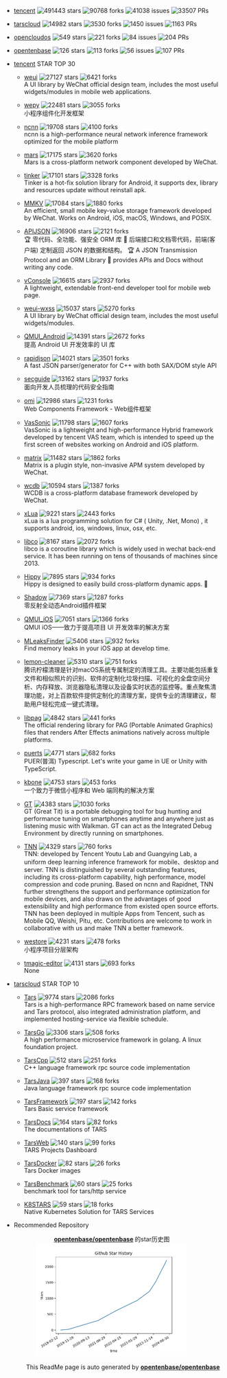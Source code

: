 
+ [tencent](https://github.com/tencent)
![491443 stars](https://img.shields.io/badge/Stars-491443-green)
![90768 forks](https://img.shields.io/badge/Forks-90768-green)
![41038 issues](https://img.shields.io/badge/Issues-41038-green)
![33507 PRs](https://img.shields.io/badge/PRs-33507-green)

+ [tarscloud](https://github.com/tarscloud)
![14982 stars](https://img.shields.io/badge/Stars-14982-green)
![3530 forks](https://img.shields.io/badge/Forks-3530-green)
![1450 issues](https://img.shields.io/badge/Issues-1450-green)
![1163 PRs](https://img.shields.io/badge/PRs-1163-green)

+ [opencloudos](https://github.com/opencloudos)
![549 stars](https://img.shields.io/badge/Stars-549-green)
![221 forks](https://img.shields.io/badge/Forks-221-green)
![84 issues](https://img.shields.io/badge/Issues-84-green)
![204 PRs](https://img.shields.io/badge/PRs-204-green)

+ [opentenbase](https://github.com/opentenbase)
![126 stars](https://img.shields.io/badge/Stars-126-green)
![113 forks](https://img.shields.io/badge/Forks-113-green)
![56 issues](https://img.shields.io/badge/Issues-56-green)
![107 PRs](https://img.shields.io/badge/PRs-107-green)



+ [tencent](https://github.com/tencent) STAR TOP 30
    
    + [weui](https://github.com/tencent/weui) 
    ![27127 stars](https://img.shields.io/badge/Stars-27127-green)
    ![6421 forks](https://img.shields.io/badge/Forks-6421-green)  
    A UI library by WeChat official design team, includes the most useful widgets/modules in mobile web applications.
    
    + [wepy](https://github.com/tencent/wepy) 
    ![22481 stars](https://img.shields.io/badge/Stars-22481-green)
    ![3055 forks](https://img.shields.io/badge/Forks-3055-green)  
    小程序组件化开发框架
    
    + [ncnn](https://github.com/tencent/ncnn) 
    ![19708 stars](https://img.shields.io/badge/Stars-19708-green)
    ![4100 forks](https://img.shields.io/badge/Forks-4100-green)  
    ncnn is a high-performance neural network inference framework optimized for the mobile platform
    
    + [mars](https://github.com/tencent/mars) 
    ![17175 stars](https://img.shields.io/badge/Stars-17175-green)
    ![3620 forks](https://img.shields.io/badge/Forks-3620-green)  
    Mars is a cross-platform network component  developed by WeChat.
    
    + [tinker](https://github.com/tencent/tinker) 
    ![17101 stars](https://img.shields.io/badge/Stars-17101-green)
    ![3328 forks](https://img.shields.io/badge/Forks-3328-green)  
    Tinker is a hot-fix solution library for Android, it supports dex, library and resources update without reinstall apk.
    
    + [MMKV](https://github.com/tencent/MMKV) 
    ![17084 stars](https://img.shields.io/badge/Stars-17084-green)
    ![1880 forks](https://img.shields.io/badge/Forks-1880-green)  
    An efficient, small mobile key-value storage framework developed by WeChat. Works on Android, iOS, macOS, Windows, and POSIX.
    
    + [APIJSON](https://github.com/tencent/APIJSON) 
    ![16906 stars](https://img.shields.io/badge/Stars-16906-green)
    ![2121 forks](https://img.shields.io/badge/Forks-2121-green)  
    🏆 零代码、全功能、强安全 ORM 库 🚀 后端接口和文档零代码，前端(客户端) 定制返回 JSON 的数据和结构。 🏆 A JSON Transmission Protocol and an ORM Library 🚀  provides APIs and Docs without writing any code.
    
    + [vConsole](https://github.com/tencent/vConsole) 
    ![16615 stars](https://img.shields.io/badge/Stars-16615-green)
    ![2937 forks](https://img.shields.io/badge/Forks-2937-green)  
    A lightweight, extendable front-end developer tool for mobile web page.
    
    + [weui-wxss](https://github.com/tencent/weui-wxss) 
    ![15037 stars](https://img.shields.io/badge/Stars-15037-green)
    ![5270 forks](https://img.shields.io/badge/Forks-5270-green)  
    A UI library by WeChat official design team, includes the most useful widgets/modules.
    
    + [QMUI_Android](https://github.com/tencent/QMUI_Android) 
    ![14391 stars](https://img.shields.io/badge/Stars-14391-green)
    ![2672 forks](https://img.shields.io/badge/Forks-2672-green)  
    提高 Android UI 开发效率的 UI 库
    
    + [rapidjson](https://github.com/tencent/rapidjson) 
    ![14021 stars](https://img.shields.io/badge/Stars-14021-green)
    ![3501 forks](https://img.shields.io/badge/Forks-3501-green)  
    A fast JSON parser/generator for C++ with both SAX/DOM style API
    
    + [secguide](https://github.com/tencent/secguide) 
    ![13162 stars](https://img.shields.io/badge/Stars-13162-green)
    ![1937 forks](https://img.shields.io/badge/Forks-1937-green)  
    面向开发人员梳理的代码安全指南
    
    + [omi](https://github.com/tencent/omi) 
    ![12986 stars](https://img.shields.io/badge/Stars-12986-green)
    ![1231 forks](https://img.shields.io/badge/Forks-1231-green)  
    Web Components Framework - Web组件框架
    
    + [VasSonic](https://github.com/tencent/VasSonic) 
    ![11798 stars](https://img.shields.io/badge/Stars-11798-green)
    ![1607 forks](https://img.shields.io/badge/Forks-1607-green)  
    VasSonic is a lightweight and high-performance Hybrid framework developed by tencent VAS team, which is intended to speed up the first screen of websites working on Android and iOS platform. 
    
    + [matrix](https://github.com/tencent/matrix) 
    ![11482 stars](https://img.shields.io/badge/Stars-11482-green)
    ![1862 forks](https://img.shields.io/badge/Forks-1862-green)  
    Matrix is a plugin style, non-invasive APM system developed by WeChat.
    
    + [wcdb](https://github.com/tencent/wcdb) 
    ![10594 stars](https://img.shields.io/badge/Stars-10594-green)
    ![1387 forks](https://img.shields.io/badge/Forks-1387-green)  
    WCDB is a cross-platform database framework developed by WeChat.
    
    + [xLua](https://github.com/tencent/xLua) 
    ![9221 stars](https://img.shields.io/badge/Stars-9221-green)
    ![2443 forks](https://img.shields.io/badge/Forks-2443-green)  
    xLua is a lua programming solution for  C# ( Unity, .Net, Mono) , it supports android, ios, windows, linux, osx, etc.
    
    + [libco](https://github.com/tencent/libco) 
    ![8167 stars](https://img.shields.io/badge/Stars-8167-green)
    ![2072 forks](https://img.shields.io/badge/Forks-2072-green)  
    libco is a coroutine library which is widely used in wechat  back-end service. It has been running on tens of thousands of machines since 2013.
    
    + [Hippy](https://github.com/tencent/Hippy) 
    ![7895 stars](https://img.shields.io/badge/Stars-7895-green)
    ![934 forks](https://img.shields.io/badge/Forks-934-green)  
    Hippy is designed to easily build cross-platform dynamic apps. 👏
    
    + [Shadow](https://github.com/tencent/Shadow) 
    ![7369 stars](https://img.shields.io/badge/Stars-7369-green)
    ![1287 forks](https://img.shields.io/badge/Forks-1287-green)  
    零反射全动态Android插件框架
    
    + [QMUI_iOS](https://github.com/tencent/QMUI_iOS) 
    ![7051 stars](https://img.shields.io/badge/Stars-7051-green)
    ![1366 forks](https://img.shields.io/badge/Forks-1366-green)  
    QMUI iOS——致力于提高项目 UI 开发效率的解决方案
    
    + [MLeaksFinder](https://github.com/tencent/MLeaksFinder) 
    ![5406 stars](https://img.shields.io/badge/Stars-5406-green)
    ![932 forks](https://img.shields.io/badge/Forks-932-green)  
    Find memory leaks in your iOS app at develop time.
    
    + [lemon-cleaner](https://github.com/tencent/lemon-cleaner) 
    ![5310 stars](https://img.shields.io/badge/Stars-5310-green)
    ![751 forks](https://img.shields.io/badge/Forks-751-green)  
    腾讯柠檬清理是针对macOS系统专属制定的清理工具。主要功能包括重复文件和相似照片的识别、软件的定制化垃圾扫描、可视化的全盘空间分析、内存释放、浏览器隐私清理以及设备实时状态的监控等。重点聚焦清理功能，对上百款软件提供定制化的清理方案，提供专业的清理建议，帮助用户轻松完成一键式清理。
    
    + [libpag](https://github.com/tencent/libpag) 
    ![4842 stars](https://img.shields.io/badge/Stars-4842-green)
    ![441 forks](https://img.shields.io/badge/Forks-441-green)  
    The official rendering library for PAG (Portable Animated Graphics) files that renders After Effects animations natively across multiple platforms.
    
    + [puerts](https://github.com/tencent/puerts) 
    ![4771 stars](https://img.shields.io/badge/Stars-4771-green)
    ![682 forks](https://img.shields.io/badge/Forks-682-green)  
    PUER(普洱) Typescript. Let's write your game in UE or Unity with TypeScript.
    
    + [kbone](https://github.com/tencent/kbone) 
    ![4753 stars](https://img.shields.io/badge/Stars-4753-green)
    ![453 forks](https://img.shields.io/badge/Forks-453-green)  
    一个致力于微信小程序和 Web 端同构的解决方案
    
    + [GT](https://github.com/tencent/GT) 
    ![4383 stars](https://img.shields.io/badge/Stars-4383-green)
    ![1030 forks](https://img.shields.io/badge/Forks-1030-green)  
    GT (Great Tit) is a portable debugging tool for bug hunting and performance tuning on smartphones anytime and anywhere just as listening music with Walkman. GT can act as the Integrated Debug Environment by directly running on smartphones.
    
    + [TNN](https://github.com/tencent/TNN) 
    ![4329 stars](https://img.shields.io/badge/Stars-4329-green)
    ![760 forks](https://img.shields.io/badge/Forks-760-green)  
    TNN: developed by Tencent Youtu Lab and Guangying Lab, a uniform deep learning inference framework for mobile、desktop and server. TNN is distinguished by several outstanding features, including its cross-platform capability, high performance, model compression and code pruning. Based on ncnn and Rapidnet, TNN further strengthens the support and performance optimization for mobile devices, and also draws on the advantages of good extensibility and high performance from existed open source efforts. TNN has been deployed in multiple Apps from Tencent, such as Mobile QQ, Weishi, Pitu, etc. Contributions are welcome to work in collaborative with us and make TNN a better framework. 
    
    + [westore](https://github.com/tencent/westore) 
    ![4231 stars](https://img.shields.io/badge/Stars-4231-green)
    ![478 forks](https://img.shields.io/badge/Forks-478-green)  
    小程序项目分层架构
    
    + [tmagic-editor](https://github.com/tencent/tmagic-editor) 
    ![4131 stars](https://img.shields.io/badge/Stars-4131-green)
    ![693 forks](https://img.shields.io/badge/Forks-693-green)  
    None
    

+ [tarscloud](https://github.com/tarscloud) STAR TOP 10
    
    + [Tars](https://github.com/tarscloud/Tars) 
    ![9774 stars](https://img.shields.io/badge/Stars-9774-green)
    ![2086 forks](https://img.shields.io/badge/Forks-2086-green)  
    Tars is a high-performance RPC framework based on name service and Tars protocol, also integrated administration platform, and implemented hosting-service via flexible schedule.
    
    + [TarsGo](https://github.com/tarscloud/TarsGo) 
    ![3306 stars](https://img.shields.io/badge/Stars-3306-green)
    ![508 forks](https://img.shields.io/badge/Forks-508-green)  
    A  high performance microservice  framework  in golang. A linux foundation project.
    
    + [TarsCpp](https://github.com/tarscloud/TarsCpp) 
    ![512 stars](https://img.shields.io/badge/Stars-512-green)
    ![251 forks](https://img.shields.io/badge/Forks-251-green)  
    C++ language framework rpc source code implementation
    
    + [TarsJava](https://github.com/tarscloud/TarsJava) 
    ![397 stars](https://img.shields.io/badge/Stars-397-green)
    ![168 forks](https://img.shields.io/badge/Forks-168-green)  
    Java language framework rpc source code implementation
    
    + [TarsFramework](https://github.com/tarscloud/TarsFramework) 
    ![197 stars](https://img.shields.io/badge/Stars-197-green)
    ![142 forks](https://img.shields.io/badge/Forks-142-green)  
    Tars Basic service framework
    
    + [TarsDocs](https://github.com/tarscloud/TarsDocs) 
    ![164 stars](https://img.shields.io/badge/Stars-164-green)
    ![82 forks](https://img.shields.io/badge/Forks-82-green)  
    The documentations of TARS
    
    + [TarsWeb](https://github.com/tarscloud/TarsWeb) 
    ![140 stars](https://img.shields.io/badge/Stars-140-green)
    ![99 forks](https://img.shields.io/badge/Forks-99-green)  
    TARS Projects Dashboard
    
    + [TarsDocker](https://github.com/tarscloud/TarsDocker) 
    ![82 stars](https://img.shields.io/badge/Stars-82-green)
    ![26 forks](https://img.shields.io/badge/Forks-26-green)  
    Tars Docker  images
    
    + [TarsBenchmark](https://github.com/tarscloud/TarsBenchmark) 
    ![60 stars](https://img.shields.io/badge/Stars-60-green)
    ![25 forks](https://img.shields.io/badge/Forks-25-green)  
    benchmark tool for tars/http service
    
    + [K8STARS](https://github.com/tarscloud/K8STARS) 
    ![59 stars](https://img.shields.io/badge/Stars-59-green)
    ![18 forks](https://img.shields.io/badge/Forks-18-green)  
    Native Kubernetes  Solution for TARS Services
    


+ Recommended Repository  
<p align="center">
      <strong>
        <a href="https://github.com/opentenbase/opentenbase" target="_blank">opentenbase/opentenbase</a>
      </strong>  的star历史图
  <br>
  <img src="https://raw.githubusercontent.com/ButterAndButterfly/GithubTools/master/data/stars_history.jpg" width="350px"></img>    
</p>

<p align="right">
      This ReadMe page is auto generated by 
      <strong>
        <a href="https://github.com/opentenbase/opentenbase" target="_blank">opentenbase/opentenbase</a><br>
      </strong>   
</p>